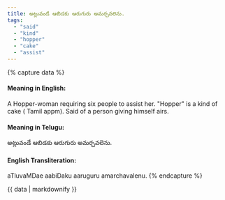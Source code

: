 ```yaml
---
title: అట్లువండే ఆబిడకు ఆరుగురు అమర్చవలెను.
tags:
  - "said"
  - "kind"
  - "hopper"
  - "cake"
  - "assist"
---
```


{% capture data %}
#### Meaning in English:
A Hopper-woman requiring six people to assist her.
"Hopper" is a kind of cake ( Tamil appm).
Said of a person giving himself airs.

#### Meaning in Telugu:
అట్లువండే ఆబిడకు ఆరుగురు అమర్చవలెను.

#### English Transliteration:
aTluvaMDae aabiDaku aaruguru amarchavalenu.
{% endcapture %}

<div class="notice">{{ data | markdownify }}</div>

